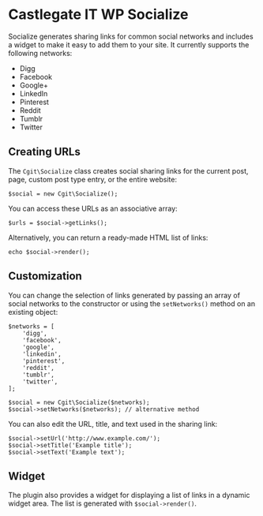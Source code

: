 # Castlegate IT WP Socialize #

Socialize generates sharing links for common social networks and includes a widget to make it easy to add them to your site. It currently supports the following networks:

*   Digg
*   Facebook
*   Google+
*   LinkedIn
*   Pinterest
*   Reddit
*   Tumblr
*   Twitter

## Creating URLs ##

The `Cgit\Socialize` class creates social sharing links for the current post, page, custom post type entry, or the entire website:

~~~
$social = new Cgit\Socialize();
~~~

You can access these URLs as an associative array:

~~~
$urls = $social->getLinks();
~~~

Alternatively, you can return a ready-made HTML list of links:

~~~
echo $social->render();
~~~

## Customization ##

You can change the selection of links generated by passing an array of social networks to the constructor or using the `setNetworks()` method on an existing object:

~~~
$networks = [
    'digg',
    'facebook',
    'google',
    'linkedin',
    'pinterest',
    'reddit',
    'tumblr',
    'twitter',
];

$social = new Cgit\Socialize($networks);
$social->setNetworks($networks); // alternative method
~~~

You can also edit the URL, title, and text used in the sharing link:

~~~
$social->setUrl('http://www.example.com/');
$social->setTitle('Example title');
$social->setText('Example text');
~~~

## Widget ##

The plugin also provides a widget for displaying a list of links in a dynamic widget area. The list is generated with `$social->render()`.
